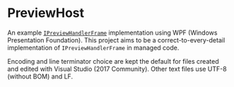 # PreviewHost

An example [`IPreviewHandlerFrame`](https://docs.microsoft.com/en-us/windows/desktop/api/shobjidl_core/nn-shobjidl_core-ipreviewhandlerframe) implementation using WPF (Windows Presentation Foundation). This project aims to be a correct-to-every-detail implementation of `IPreviewHandlerFrame` in managed code.

Encoding and line terminator choice are kept the default for files created and edited with Visual Studio (2017 Community). Other text files use UTF-8 (without BOM) and LF.
